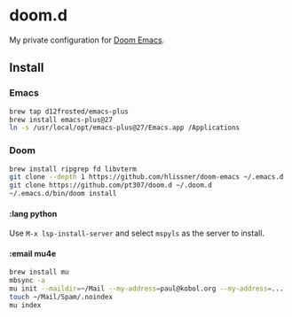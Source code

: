 # doom.d

My private configuration for [Doom Emacs](https://github.com/hlissner/doom-emacs).

## Install

### Emacs

``` sh
brew tap d12frosted/emacs-plus
brew install emacs-plus@27
ln -s /usr/local/opt/emacs-plus@27/Emacs.app /Applications
```

### Doom

``` sh
brew install ripgrep fd libvterm
git clone --depth 1 https://github.com/hlissner/doom-emacs ~/.emacs.d
git clone https://github.com/pt307/doom.d ~/.doom.d
~/.emacs.d/bin/doom install
```

#### :lang python

Use `M-x lsp-install-server` and select `mspyls` as the server to install.

#### :email mu4e

``` sh
brew install mu
mbsync -a
mu init --maildir=~/Mail --my-address=paul@kobol.org --my-address=...
touch ~/Mail/Spam/.noindex
mu index
```

